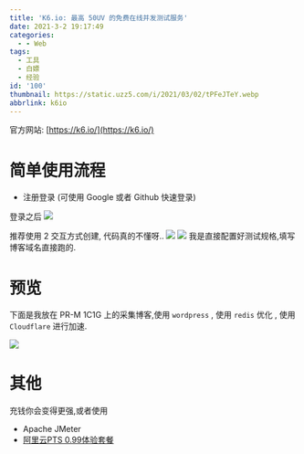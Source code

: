 ```yaml
---
title: 'K6.io: 最高 50UV 的免费在线并发测试服务'
date: 2021-3-2 19:17:49
categories:
  - - Web
tags:
  - 工具
  - 白嫖
  - 经验
id: '100'
thumbnail: https://static.uzz5.com/i/2021/03/02/tPFeJTeY.webp
abbrlink: k6io
---
```



官方网站: [https://k6.io/](https://k6.io/)

# 简单使用流程

*   注册登录 (可使用 Google 或者 Github 快速登录)

登录之后 ![](https://static.uzz5.com/i/2021/03/02/1G2l2aUn.webp) 

推荐使用 2 交互方式创建, 代码真的不懂呀.. ![](https://static.uzz5.com/i/2021/03/02/fAbYFswq.webp) ![](https://static.uzz5.com/i/2021/03/02/z8P0Q3FW.webp) 我是直接配置好测试规格,填写博客域名直接跑的.

# 预览

下面是我放在 PR-M 1C1G 上的采集博客,使用 `wordpress` , 使用 `redis` 优化 , 使用 `Cloudflare` 进行加速. 

![](https://static.uzz5.com/i/2021/03/02/QWvvEqij.webp)

# 其他

充钱你会变得更强,或者使用

*   Apache JMeter
*   [阿里云PTS 0.99体验套餐](https://www.aliyun.com/product/pts?source=5176.11533457&userCode=64b1eibz)